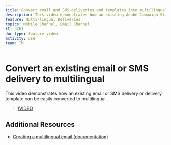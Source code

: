 ```yaml
---
title: Convert email and SMS deliveries and templates into multilingual
description: This video demonstrates how an existing Adobe Campaign Standard (ACS) email or SMS delivery or delivery template can be easily converted to multilingual.
feature: Multi-lingual Deliveries
topics: Mobile Channel, Email Channel
kt: 3261
doc-type: feature video
activity: use
team: TM
---
```


# Convert an existing email or SMS delivery to multilingual 

This video demonstrates how an existing email or SMS delivery or delivery template can be easily converted to multilingual.

>[!VIDEO](https://video.tv.adobe.com/v/23251?quality=12)

## Additional Resources

* [Creating a multilingual email (documentation)](https://helpx.adobe.com/campaign/standard/channels/using/creating-a-multilingual-email.html)
